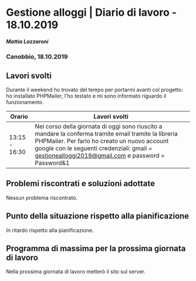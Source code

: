 # Gestione alloggi | Diario di lavoro - 18.10.2019

##### Mattia Lazzaroni

### Canobbio, 18.10.2019

## Lavori svolti

Durante il weekend ho trovato del tempo per portarmi avanti col progetto: ho installato PHPMailer, l'ho testato e mi sono informato riguardo il funzionamento. 

| Orario        | Lavori svolti   |
| ------------- | --------------- |
| 13:15 - 16:30 | Nel corso della giornata di oggi sono riuscito a mandare la conferma tramite email tramite la libreria PHPMailer. Per farlo ho creato un nuovo account google con le seguenti credenziali: gmail = gestionealloggi2019@gmail.com e password = Password&1 |


## Problemi riscontrati e soluzioni adottate
Nessun problema riscontrato.

## Punto della situazione rispetto alla pianificazione
In ritardo rispetto alla pianificazione.

## Programma di massima per la prossima giornata di lavoro
Nella prossima giornata di lavoro metterò il sito sul server.
